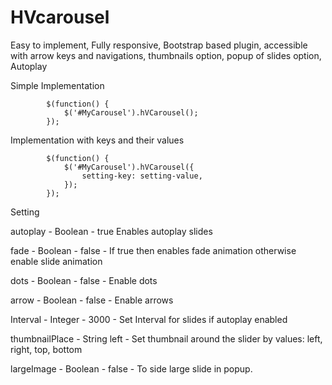# HVcarousel
Easy to implement, Fully responsive, Bootstrap based plugin, accessible with arrow keys and navigations, thumbnails option, popup of slides option, Autoplay

Simple Implementation

            $(function() {
                $('#MyCarousel').hVCarousel();
            });
            
Implementation with keys and their values

            $(function() {
                $('#MyCarousel').hVCarousel({
                    setting-key: setting-value,
                });
            });
        
Setting

autoplay - Boolean - true Enables autoplay slides

fade - Boolean - false - If true then enables fade animation otherwise enable slide animation

dots - Boolean - false - Enable dots

arrow - Boolean - false - Enable arrows

Interval - Integer - 3000 - Set Interval for slides if autoplay enabled

thumbnailPlace - String	left - Set thumbnail around the slider by values: left, right, top, bottom

largeImage - Boolean - false - To side large slide in popup.

